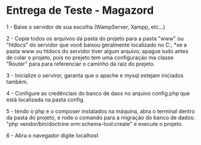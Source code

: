 # Entrega de Teste - Magazord

1 - Baixe o servidor de sua escolha (WampServer, Xampp, etc...)

2 - Copie todos os arquivos da pasta do projeto para a pasta "www" ou "htdocs" do servidor que você baixou geralmente localizado no C:\, *se a pasta www ou htdocs do servidor tiver algum arquivo, apague tudo antes de colar o projeto, pois no prejeto tem uma configuração ma classe "Router" para para referenciar o caminho da raiz do prejeto.

3 - Inicialize o serviror, garanta que o apache e mysql estejam iniciados também.

4 - Configure as credênciais do banco de daos no arquivo config.php que está localizada na pasta config.

5 - tendo o php e o composer instalados na máquina, abra o terminal dentro da pasta do projeto, e rode o comando para a migração do banco de dados: "php vendor/bin/doctrine orm:schema-tool:create" e execute o projeto.

6 - Abra o navegador digite localhost


